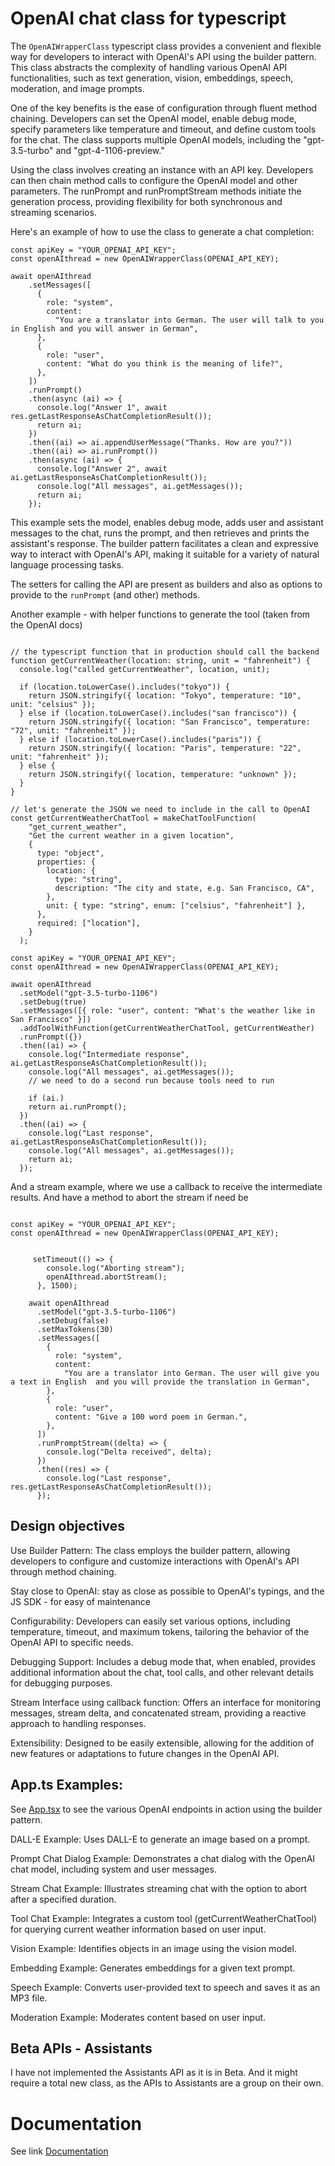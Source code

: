 # OpenAI chat class for typescript

The `OpenAIWrapperClass` typescript class provides a convenient and flexible way for developers to interact with OpenAI's API using the builder pattern. This class abstracts the complexity of handling various OpenAI API functionalities, such as text generation, vision, embeddings, speech, moderation, and image prompts.

One of the key benefits is the ease of configuration through fluent method chaining. Developers can set the OpenAI model, enable debug mode, specify parameters like temperature and timeout, and define custom tools for the chat. The class supports multiple OpenAI models, including the "gpt-3.5-turbo" and "gpt-4-1106-preview."

Using the class involves creating an instance with an API key. Developers can then chain method calls to configure the OpenAI model and other parameters. The runPrompt and runPromptStream methods initiate the generation process, providing flexibility for both synchronous and streaming scenarios.

Here's an example of how to use the class to generate a chat completion:

```
const apiKey = "YOUR_OPENAI_API_KEY";
const openAIthread = new OpenAIWrapperClass(OPENAI_API_KEY);

await openAIthread
    .setMessages([
      {
        role: "system",
        content:
          "You are a translator into German. The user will talk to you in English and you will answer in German",
      },
      {
        role: "user",
        content: "What do you think is the meaning of life?",
      },
    ])
    .runPrompt()
    .then(async (ai) => {
      console.log("Answer 1", await res.getLastResponseAsChatCompletionResult());
      return ai;
    })
    .then((ai) => ai.appendUserMessage("Thanks. How are you?"))
    .then((ai) => ai.runPrompt())
    .then(async (ai) => {
      console.log("Answer 2", await ai.getLastResponseAsChatCompletionResult());
      console.log("All messages", ai.getMessages());
      return ai;
    });
```

This example sets the model, enables debug mode, adds user and assistant messages to the chat, runs the prompt, and then retrieves and prints the assistant's response. The builder pattern facilitates a clean and expressive way to interact with OpenAI's API, making it suitable for a variety of natural language processing tasks.

The setters for calling the API are present as builders and also as options to provide to the `runPrompt` (and other) methods.

Another example - with helper functions to generate the tool (taken from the OpenAI docs)

```

// the typescript function that in production should call the backend
function getCurrentWeather(location: string, unit = "fahrenheit") {
  console.log("called getCurrentWeather", location, unit);

  if (location.toLowerCase().includes("tokyo")) {
    return JSON.stringify({ location: "Tokyo", temperature: "10", unit: "celsius" });
  } else if (location.toLowerCase().includes("san francisco")) {
    return JSON.stringify({ location: "San Francisco", temperature: "72", unit: "fahrenheit" });
  } else if (location.toLowerCase().includes("paris")) {
    return JSON.stringify({ location: "Paris", temperature: "22", unit: "fahrenheit" });
  } else {
    return JSON.stringify({ location, temperature: "unknown" });
  }
}

// let's generate the JSON we need to include in the call to OpenAI
const getCurrentWeatherChatTool = makeChatToolFunction(
    "get_current_weather",
    "Get the current weather in a given location",
    {
      type: "object",
      properties: {
        location: {
          type: "string",
          description: "The city and state, e.g. San Francisco, CA",
        },
        unit: { type: "string", enum: ["celsius", "fahrenheit"] },
      },
      required: ["location"],
    }
  );

const apiKey = "YOUR_OPENAI_API_KEY";
const openAIthread = new OpenAIWrapperClass(OPENAI_API_KEY);

await openAIthread
  .setModel("gpt-3.5-turbo-1106")
  .setDebug(true)
  .setMessages([{ role: "user", content: "What's the weather like in San Francisco" }])
  .addToolWithFunction(getCurrentWeatherChatTool, getCurrentWeather)
  .runPrompt({})
  .then((ai) => {
    console.log("Intermediate response", ai.getLastResponseAsChatCompletionResult());
    console.log("All messages", ai.getMessages());
    // we need to do a second run because tools need to run

    if (ai.)
    return ai.runPrompt();
  })
  .then((ai) => {
    console.log("Last response", ai.getLastResponseAsChatCompletionResult());
    console.log("All messages", ai.getMessages());
    return ai;
  });
```

And a stream example, where we use a callback to receive the intermediate results. And have a method to abort the stream if need be

```

const apiKey = "YOUR_OPENAI_API_KEY";
const openAIthread = new OpenAIWrapperClass(OPENAI_API_KEY);


     setTimeout(() => {
        console.log("Aborting stream");
        openAIthread.abortStream();
      }, 1500);

    await openAIthread
      .setModel("gpt-3.5-turbo-1106")
      .setDebug(false)
      .setMaxTokens(30)
      .setMessages([
        {
          role: "system",
          content:
            "You are a translator into German. The user will give you a text in English  and you will provide the translation in German",
        },
        {
          role: "user",
          content: "Give a 100 word poem in German.",
        },
      ])
      .runPromptStream((delta) => {
        console.log("Delta received", delta);
      })
      .then((res) => {
        console.log("Last response", res.getLastResponseAsChatCompletionResult());
      });
```

## Design objectives

Use Builder Pattern: The class employs the builder pattern, allowing developers to configure and customize interactions with OpenAI's API through method chaining.

Stay close to OpenAI: stay as close as possible to OpenAI's typings, and the JS SDK - for easy of maintenance

Configurability: Developers can easily set various options, including temperature, timeout, and maximum tokens, tailoring the behavior of the OpenAI API to specific needs.

Debugging Support: Includes a debug mode that, when enabled, provides additional information about the chat, tool calls, and other relevant details for debugging purposes.

Stream Interface using callback function: Offers an interface for monitoring messages, stream delta, and concatenated stream, providing a reactive approach to handling responses.

Extensibility: Designed to be easily extensible, allowing for the addition of new features or adaptations to future changes in the OpenAI API.

## App.ts Examples:

See [App.tsx](./App.tsx) to see the various OpenAI endpoints in action using the builder pattern.

DALL-E Example:
Uses DALL-E to generate an image based on a prompt.

Prompt Chat Dialog Example:
Demonstrates a chat dialog with the OpenAI chat model, including system and user messages.

Stream Chat Example:
Illustrates streaming chat with the option to abort after a specified duration.

Tool Chat Example:
Integrates a custom tool (getCurrentWeatherChatTool) for querying current weather information based on user input.

Vision Example:
Identifies objects in an image using the vision model.

Embedding Example:
Generates embeddings for a given text prompt.

Speech Example:
Converts user-provided text to speech and saves it as an MP3 file.

Moderation Example:
Moderates content based on user input.

## Beta APIs - Assistants

I have not implemented the Assistants API as it is in Beta. And it might require a total new class, as the APIs to Assistants are a group on their own.

# Documentation

See link [Documentation](./docs)
